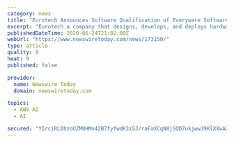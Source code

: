 ```yaml
---
category: news
title: "Eurotech Announces Software Qualification of Everyware Software Framework with AWS IoT Core"
excerpt: "Eurotech a company that designs, develops, and deploys hardware, software, services and solutions for the Internet of Things (IoT) is extending its commitment as a Select Technology Partner in the Amazon Web Services (AWS) Partner Network and today announced the software qualification of the Eurotech Everyware Software Framework (ESF) with AWS IoT Core."
publishedDateTime: 2020-06-24T21:02:00Z
webUrl: "https://www.newswiretoday.com/news/173150/"
type: article
quality: 9
heat: 9
published: false

provider:
  name: Newswire Today
  domain: newswiretoday.com

topics:
  - AWS AI
  - AI

secured: "YIrciRL0hzoUZM8HMn42B7fyfwdK3iSJ/raFaXCqN8jSOD7ukjwwJ9KlXXwAZkNx9qf1jle4rSb7+M/k0lwV47aGwyZhzCjJTGR2TITdwvST3Kvmw6Q6XlYMLEhpP7T4wij6Pk9H4DLNgietRAHGoHQoiWGQJP3SVD1rvT3kJjxup8DMq6e+zZVcP4omBraYEbebmNG0qJ5MAg5TBdnQ8Jxsv2nRQtcy4LUPIEm0cexQe+TxoItqoHpogf0Z2Ol3VWqVwXzBV0+YLnbnwvGlpmPC8oakshOdDef4BBEgZ9wooBkQgQzBkVUdsOdTyy9h4tOSSRdMb42Vu6glbGA6BQ==;kuYc3Mswu1omuqeUllQ1Ww=="
---
```


